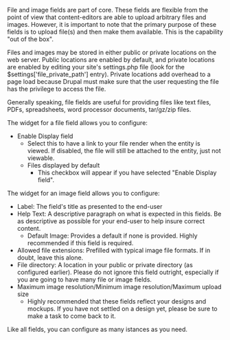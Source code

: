 File and image fields are part of core. These fields are flexible from the point of view that content-editors are able to upload arbitrary files and images. However, it is important to note that the primary purpose of these fields is to upload file(s) and then make them available. This is the capability "out of the box".

Files and images may be stored in either public or private locations on the web server. Public locations are enabled by default, and private locations are enabled by editing your site's settings.php file (look for the $settings['file_private_path'] entry). Private locations add overhead to a page load because Drupal must make sure that the user requesting the file has the privilege to access the file.

Generally speaking, file fields are useful for providing files like text files, PDFs, spreadsheets, word processor documents, tar/gz/zip files. 

The widget for a file field allows you to configure:
*  Enable Display field
   * Select this to have a link to your file render when the entity is viewed. If disabled, the file will still be attached to the entity, just not viewable.
   * Files displayed by default
     * This checkbox will appear if you have selected "Enable Display field".

The widget for an image field allows you to configure:
* Label: The field's title as presented to the end-user
* Help Text: A descriptive paragraph on what is expected in this fields. Be as descriptive as possible for your end-user to help insure correct content.
  * Default Image: Provides a default if none is provided. Highly recommended if this field is required.
* Allowed file extensions: Prefilled with typical image file formats. If in doubt, leave this alone.
* File directory: A location in your public or private directory (as configured earlier). Please do not ignore this field outright, especially if you are going to have many file or image fields.
* Maximum image resolution/Minimum image resolution/Maximum upload size
  * Highly recommended that these fields reflect your designs and mockups. If you have not settled on a design yet, please be sure to make a task to come back to it.
 
Like all fields, you can configure as many istances as you need.
